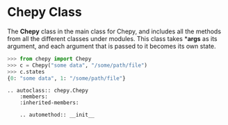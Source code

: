 # Chepy Class

The **Chepy** class in the main class for Chepy, and includes all the methods from all the different classes under modules. This class takes ***args** as its argument, and each argument that is passed to it becomes its own state. 

```python
>>> from chepy import Chepy
>>> c = Chepy("some data", "/some/path/file")
>>> c.states
{0: "some data", 1: "/some/path/file"}
```

```eval_rst
.. autoclass:: chepy.Chepy
    :members:
    :inherited-members:

    .. automethod:: __init__
```